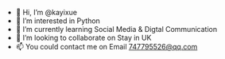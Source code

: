 - 👋 Hi, I’m @kayixue
- 👀 I’m interested in Python
- 🌱 I’m currently learning Social Media & Digtal Communication
- 💞️ I’m looking to collaborate on Stay in UK
- 📫 You could contact me on Email 747795526@qq.com

<!---
kayixue/kayixue is a ✨ special ✨ repository because its `README.md` (this file) appears on your GitHub profile.
You can click the Preview link to take a look at your changes.
--->
